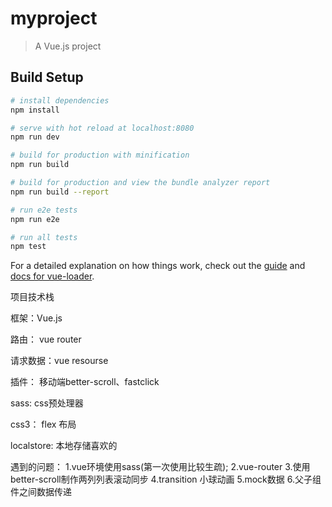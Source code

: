 # myproject

> A Vue.js project

## Build Setup

``` bash
# install dependencies
npm install

# serve with hot reload at localhost:8080
npm run dev

# build for production with minification
npm run build

# build for production and view the bundle analyzer report
npm run build --report

# run e2e tests
npm run e2e

# run all tests
npm test
```

For a detailed explanation on how things work, check out the [guide](http://vuejs-templates.github.io/webpack/) and [docs for vue-loader](http://vuejs.github.io/vue-loader).

项目技术栈

框架：Vue.js

路由： vue router

请求数据：vue resourse

插件： 移动端better-scroll、fastclick

sass: css预处理器

css3： flex 布局

localstore: 本地存储喜欢的

遇到的问题： 
1.vue环境使用sass(第一次使用比较生疏);
2.vue-router
3.使用better-scroll制作两列列表滚动同步
4.transition 小球动画
5.mock数据
6.父子组件之间数据传递
